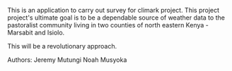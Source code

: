This is an application to carry out survey for climark project. This project
project's ultimate goal is to be a dependable source of weather data to the
pastoralist community living in two counties of north eastern Kenya -Marsabit
and Isiolo.

This will be a revolutionary approach.

Authors:
Jeremy Mutungi
Noah Musyoka
